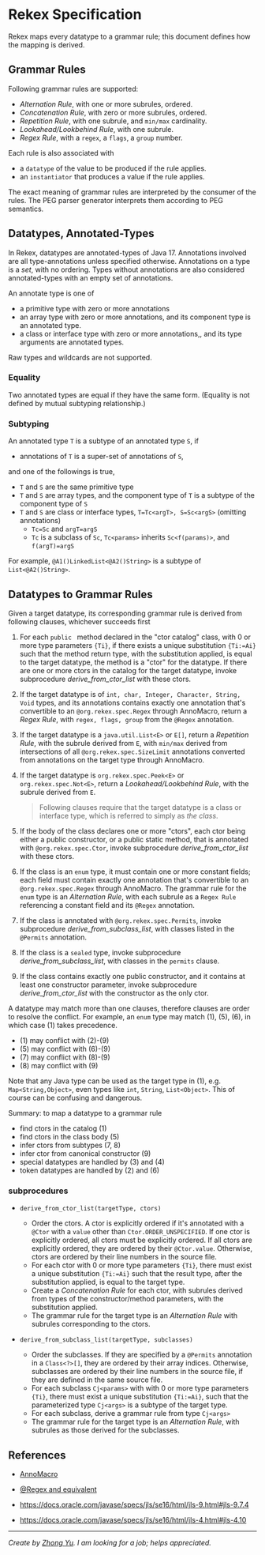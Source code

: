 # Rekex Specification 

Rekex maps every datatype to a grammar rule;
this document defines how the mapping is derived.

## Grammar Rules

Following grammar rules are supported:

- *Alternation Rule*, with one or more subrules, ordered.
- *Concatenation Rule*, with zero or more subrules, ordered.
- *Repetition Rule*, with one subrule, and `min/max` cardinality.
- *Lookahead/Lookbehind Rule*, with one subrule.
- *Regex Rule*, with a `regex`, a `flags`, a `group` number.

Each rule is also associated with
- a `datatype` of the value to be produced if the rule applies.
- an `instantiator` that produces a value if the rule applies.

The exact meaning of grammar rules are interpreted by the consumer of the rules.
The PEG parser generator interprets them according to PEG semantics.


## Datatypes, Annotated-Types 

In Rekex, datatypes are annotated-types of Java 17.
Annotations involved are all type-annotations unless specified otherwise.
Annotations on a type is a *set*, with no ordering. 
Types without annotations are also considered annotated-types 
with an empty set of annotations. 

An annotate type is one of
- a primitive type with zero or more annotations
- an array type with zero or more annotations, 
  and its component type is an annotated type.
- a class or interface type with zero or more annotations,,
  and its type arguments are annotated types.
  
Raw types and wildcards are not supported.

### Equality

Two annotated types are equal if they have the same form.
(Equality is not defined by mutual subtyping relationship.) 

### Subtyping

An annotated type `T` is a subtype of an annotated type `S`,
if 
- annotations of `T` is a super-set of annotations of `S`,

and one of the followings is true, 
- `T` and `S` are the same primitive type
- `T` and `S` are array types, and the component type of `T`
  is a subtype of the component type of `S`
- `T` and `S` are class or interface types,
  `T=Tc<argT>, S=Sc<argS>` (omitting annotations)
  - `Tc=Sc` and `argT=argS` 
  - `Tc` is a subclass of `Sc`, `Tc<params>` inherits `Sc<f(params)>`,
    and `f(argT)=argS`

For example, `@A1()LinkedList<@A2()String>` is a subtype of
`List<@A2()String>`.
  


## Datatypes to Grammar Rules

Given a target datatype, its corresponding grammar rule is derived
from following clauses, whichever succeeds first

1. For each `public ` method declared in the "ctor catalog" class,
   with 0 or more type parameters `{Ti}`, if there exists a unique
   substitution `{Ti:=Ai}` such that the method return type, with the substitution applied,
   is equal to the target datatype, the method is a "ctor" for the datatype.
   If there are one or more ctors in the catalog for the target datatype,
   invoke subprocedure *derive_from_ctor_list* with these ctors.

2. If the target datatype is of `int, char, Integer, Character, String, Void` types,
   and its annotations contains exactly one annotation that's convertible to 
   an `@org.rekex.spec.Regex` through AnnoMacro, return a *Regex Rule*,
   with `regex, flags, group` from the `@Regex` annotation.
  
3. If the target datatype is a `java.util.List<E>` or `E[]`,
   return a *Repetition Rule*, with the subrule derived from `E`,
   with `min/max` derived from intersections of all `@org.rekex.spec.SizeLimit`
   annotations converted from annotations on the target type through AnnoMacro.

4. If the target datatype is `org.rekex.spec.Peek<E>` or `org.rekex.spec.Not<E>`,
   return a *Lookahead/Lookbehind Rule*, with the subrule derived from `E`.
  
   > Following clauses require that the target datatype is a class or interface type,
   > which is referred to simply as *the class*.

5. If the body of the class declares one or more "ctors",
   each ctor being either a public constructor, or a public static method,
   that is annotated with `@org.rekex.spec.Ctor`,
   invoke subprocedure *derive_from_ctor_list* with these ctors.

6. If the class is an `enum` type, it must contain one or more constant fields;
   each field must contain exactly one annotation that's convertible to
   an `@org.rekex.spec.Regex` through AnnoMacro.
   The grammar rule for the `enum` type is an *Alternation Rule*, with
   each subrule as a `Regex Rule` referencing a constant field and its `@Regex` annotation.
  
7. If the class is annotated with `@org.rekex.spec.Permits`,
   invoke subprocedure *derive_from_subclass_list*,
   with classes listed in the `@Permits` annotation.
  
8. If the class is a `sealed` type,
   invoke subprocedure *derive_from_subclass_list*, with classes in the `permits` clause.
  
9. If the class contains exactly one public constructor, 
   and it contains at least one constructor parameter,
   invoke subprocedure *derive_from_ctor_list* with the constructor as the only ctor.

A datatype may match more than one clauses, therefore clauses are order to resolve the conflict.
For example, an `enum` type may match (1), (5), (6), in which case (1) takes precedence.
- (1) may conflict with (2)-(9)  
- (5) may conflict with (6)-(9)
- (7) may conflict with (8)-(9)
- (8) may conflict with (9)

Note that any Java type can be used as the target type in (1), e.g. `Map<String,Object>`,
even types like `int`, `String`, `List<Object>`.
This of course can be confusing and dangerous.

Summary: to map a datatype to a grammar rule
- find ctors in the catalog (1)
- find ctors in the class body (5)
- infer ctors from subtypes (7, 8)
- infer ctor from canonical constructor (9)
- special datatypes are handled by (3) and (4)
- token datatypes are handled by (2) and (6)
  
### subprocedures

- `derive_from_ctor_list(targetType, ctors)`
  - Order the ctors.
    A ctor is explicitly ordered if it's annotated with a `@Ctor`
    with a `value` other than `Ctor.ORDER_UNSPECIFIED`.
    If one ctor is explicitly ordered, all ctors must be explicitly ordered.
    If all ctors are explicitly ordered, they are ordered by their `@Ctor.value`.
    Otherwise, ctors are ordered by their line numbers in the source file.
  - For each ctor with 0 or more type parameters `{Ti}`,
    there must exist a unique substitution `{Ti:=Ai}` such that the result type, 
    after the substitution applied, is equal to the target type.
  - Create a *Concatenation Rule* for each ctor, with subrules derived from
    types of the constructor/method parameters, with the substitution applied. 
  - The grammar rule for the target type is an *Alternation Rule*
    with subrules corresponding to the ctors.
    
- `derive_from_subclass_list(targetType, subclasses)`
  - Order the subclasses. If they are specified by a `@Permits` annotation
    in a `Class<?>[]`, they are ordered by their array indices.
    Otherwise, subclasses are ordered by their line numbers in the source file,
    if they are defined in the same source file.
  - For each subclass `Cj<params>` with with 0 or more type parameters `{Ti}`,
    there must exist a unique substitution `{Ti:=Ai}`,
    such that the parameterized type `Cj<args>` is a subtype of the target type. 
  - For each subclass, derive a grammar rule from type ``Cj<args>``  
  - The grammar rule for the target type is an *Alternation Rule*,
    with subrules as those derived for the subclasses. 
    

## References

- [AnnoMacro](./AnnoMacro.md)

- [@Regex and equivalent](./RegexAnno.md)  

- https://docs.oracle.com/javase/specs/jls/se16/html/jls-9.html#jls-9.7.4

- https://docs.oracle.com/javase/specs/jls/se16/html/jls-4.html#jls-4.10

----
*Create by [Zhong Yu](http://zhong-j-yu.github.io).
I am looking for a job; helps appreciated.*
